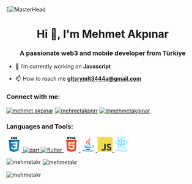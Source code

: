 [![MasterHead](https://www.google.com/url?sa=i&url=https%3A%2F%2Fwallpapersafari.com%2Fw%2FEda7O1&psig=AOvVaw088bqzax2dMu_TSUQBehpv&ust=1694183493506000&source=images&cd=vfe&opi=89978449&ved=0CBAQjRxqFwoTCODHhdnbmIEDFQAAAAAdAAAAABA0)
<h1 align="center">Hi 👋, I'm Mehmet Akpınar</h1>
<h3 align="center">A passionate web3 and mobıle developer from Türkiye</h3>

- 🔭 I’m currently working on **Javascript**

- 📫 How to reach me **gltsrymlt3444a@gmail.com**

<h3 align="left">Connect with me:</h3>
<p align="left">
<a href="https://www.linkedin.com/in/mehmet-akp%C4%B1nar-9ab406197/" target="blank"><img align="center" src="https://raw.githubusercontent.com/rahuldkjain/github-profile-readme-generator/master/src/images/icons/Social/linked-in-alt.svg" alt="mehmet akpınar" height="30" width="40" /></a>
<a href="https://instagram.com/mehmetakpnrr" target="blank"><img align="center" src="https://raw.githubusercontent.com/rahuldkjain/github-profile-readme-generator/master/src/images/icons/Social/instagram.svg" alt="mehmetakpnrr" height="30" width="40" /></a>
<a href="https://medium.com/@mehmetakpınar" target="blank"><img align="center" src="https://raw.githubusercontent.com/rahuldkjain/github-profile-readme-generator/master/src/images/icons/Social/medium.svg" alt="@mehmetakpınar" height="30" width="40" /></a>
</p>

<h3 align="left">Languages and Tools:</h3>
<p align="left"> <a href="https://www.w3schools.com/css/" target="_blank" rel="noreferrer"> <img src="https://raw.githubusercontent.com/devicons/devicon/master/icons/css3/css3-original-wordmark.svg" alt="css3" width="40" height="40"/> </a> <a href="https://dart.dev" target="_blank" rel="noreferrer"> <img src="https://www.vectorlogo.zone/logos/dartlang/dartlang-icon.svg" alt="dart" width="40" height="40"/> </a> <a href="https://flutter.dev" target="_blank" rel="noreferrer"> <img src="https://www.vectorlogo.zone/logos/flutterio/flutterio-icon.svg" alt="flutter" width="40" height="40"/> </a> <a href="https://www.w3.org/html/" target="_blank" rel="noreferrer"> <img src="https://raw.githubusercontent.com/devicons/devicon/master/icons/html5/html5-original-wordmark.svg" alt="html5" width="40" height="40"/> </a> <a href="https://www.java.com" target="_blank" rel="noreferrer"> <img src="https://raw.githubusercontent.com/devicons/devicon/master/icons/java/java-original.svg" alt="java" width="40" height="40"/> </a> <a href="https://developer.mozilla.org/en-US/docs/Web/JavaScript" target="_blank" rel="noreferrer"> <img src="https://raw.githubusercontent.com/devicons/devicon/master/icons/javascript/javascript-original.svg" alt="javascript" width="40" height="40"/> </a> <a href="https://reactjs.org/" target="_blank" rel="noreferrer"> <img src="https://raw.githubusercontent.com/devicons/devicon/master/icons/react/react-original-wordmark.svg" alt="react" width="40" height="40"/> </a> </p>

<p><img align="left" src="https://github-readme-stats.vercel.app/api/top-langs?username=mehmetakr&show_icons=true&locale=en&layout=compact" alt="mehmetakr" /></p>

<p>&nbsp;<img align="center" src="https://github-readme-stats.vercel.app/api?username=mehmetakr&show_icons=true&locale=en" alt="mehmetakr" /></p>

<p><img align="center" src="https://github-readme-streak-stats.herokuapp.com/?user=mehmetakr&" alt="mehmetakr" /></p>
 
